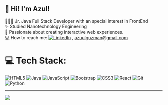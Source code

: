 ## 👋 Hi! I'm Azul! 
👩🏻‍💻 Jr. Java Full Stack Developer with an special interest in FrontEnd <br/>
✨ Studied Nanotechnology Engineering<br/>
🌟 Passionate about creating interactive web experiences.<br/>
💻 How to reach me: [![LinkedIn](https://img.shields.io/badge/LinkedIn-%230077B5.svg?logo=linkedin&logoColor=white)](https://linkedin.com/in/azul-guzman) , azuulguzman@gmail.com<br/>

# 💻 Tech Stack:
![HTML5](https://img.shields.io/badge/html5-%23E34F26.svg?style=for-the-badge&logo=html5&logoColor=white) ![Java](https://img.shields.io/badge/java-%23ED8B00.svg?style=for-the-badge&logo=openjdk&logoColor=white) ![JavaScript](https://img.shields.io/badge/javascript-%23323330.svg?style=for-the-badge&logo=javascript&logoColor=%23F7DF1E) ![Bootstrap](https://img.shields.io/badge/bootstrap-%238511FA.svg?style=for-the-badge&logo=bootstrap&logoColor=white) ![CSS3](https://img.shields.io/badge/css3-%231572B6.svg?style=for-the-badge&logo=css3&logoColor=white) ![React](https://img.shields.io/badge/react-%2320232a.svg?style=for-the-badge&logo=react&logoColor=%2361DAFB) ![Git](https://img.shields.io/badge/git-%23F05033.svg?style=for-the-badge&logo=git&logoColor=white) ![Python](https://img.shields.io/badge/python-3670A0?style=for-the-badge&logo=python&logoColor=ffdd54)


---
[![](https://visitcount.itsvg.in/api?id=azuulgz&icon=0&color=0)](https://visitcount.itsvg.in)

